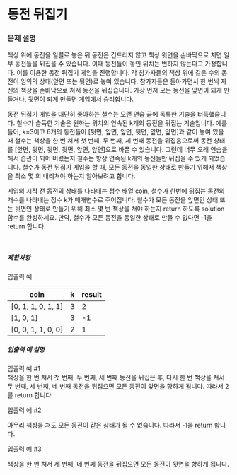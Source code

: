 # 동전 뒤집기

### 문제 설명
책상 위에 동전을 일렬로 놓은 뒤 동전은 건드리지 않고 책상 윗면을 손바닥으로 치면 일부 동전들을 뒤집을 수 있습니다. 이때 동전들이 놓인 위치는 변하지 않는다고 가정합니다. 이를 이용한 동전 뒤집기 게임을 진행합니다. 각 참가자들의 책상 위에 같은 수의 동전이 임의의 상태(앞면 또는 뒷면)로 놓여 있습니다. 참가자들은 돌아가면서 한 번씩 자신의 책상을 손바닥으로 쳐서 동전을 뒤집습니다. 가장 먼저 모든 동전을 앞면이 되게 만들거나, 뒷면이 되게 만들면 게임에서 승리합니다.

동전 뒤집기 게임을 대단히 좋아하는 철수는 오랜 연습 끝에 독특한 기술을 터득했습니다. 철수가 습득한 기술은 원하는 위치의 연속된 k개의 동전을 뒤집는 기술입니다. 예를 들어, k=3이고 6개의 동전들이 [뒷면, 앞면, 앞면, 뒷면, 앞면, 앞면]과 같이 놓여 있을 때 철수는 책상을 한 번 쳐서 첫 번째, 두 번째, 세 번째 동전을 뒤집음으로써 동전 상태를 [앞면, 뒷면, 뒷면, 뒷면, 앞면, 앞면]으로 바꿀 수 있습니다. 그런데 너무 오래 연습을 해서 습관이 되어 버렸는지 철수는 항상 연속된 k개의 동전들만 뒤집을 수 있게 되었습니다. 철수가 동전 뒤집기 게임을 할 때, 모든 동전을 동일한 상태로 만들기 위해서 책상을 최소 몇 회 내리쳐야 하는지 알아보려고 합니다.

게임의 시작 전 동전의 상태를 나타내는 정수 배열 coin, 철수가 한번에 뒤집는 동전의 개수를 나타내는 정수 k가 매개변수로 주어집니다. 철수가 모든 동전을 앞면인 상태 또는 뒷면인 상태로 만들기 위해 최소 몇 번 책상을 쳐야 하는지 return 하도록 solution 함수를 완성하세요. 만약, 철수가 모든 동전을 동일한 상태로 만들 수 없다면 -1을 return 합니다.

<br>

<h5>제한사항</h5
3 ≤ coin의 길이 ≤ 1,000,000
coin의 원소는 0 또는 1이며, 각각 동전의 뒷면과 앞면을 의미합니다.
1 ≤ k ≤ 100

<h5>입출력 예</h5>
<table class="table">
<thead>
    <tr>
        <th>coin</th>
        <th>k</th>
        <th>result</th>
    </tr>
</thead>
<tbody>
    <tr>
        <td>[0, 1, 1, 0, 1, 1]</td>
        <td>3</td>
        <td>2</td>
    </tr>
    <tr>
        <td>[1, 0, 1]</td>
        <td>3</td>
        <td>-1</td>
    </tr>
    <tr>
        <td>[0, 0, 1, 1, 0, 0]</td>
        <td>2</td>
        <td>1</td>
    </tr>
</tbody>
</table>

<h5>입출력 예 설명</h5>

<p>입출력 예 #1<br>
책상을 한 번 쳐서 첫 번째, 두 번째, 세 번째 동전을 뒤집은 후, 다시 한 번 책상을 쳐서 두 번째, 세 번째, 네 번째 동전을 뒤집으면 모든 동전이 앞면을 향하게 됩니다. 따라서 2를 return 합니다.</p>

<p>입출력 예 #2<br>

아무리 책상을 쳐도 모든 동전이 같은 상태가 될 수 없습니다. 따라서 -1을 return 합니다.</p>

<p>입출력 예 #3<br>

책상을 한 번 쳐서 세 번째, 네 번째 동전을 뒤집으면 모든 동전이 뒷면을 향하게 됩니다.</p>